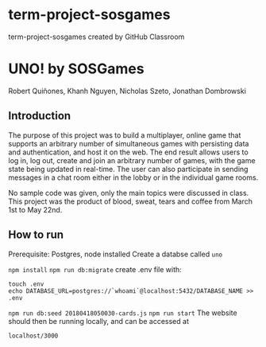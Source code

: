 # term-project-sosgames

term-project-sosgames created by GitHub Classroom

# UNO! by SOSGames

Robert Quiñones, Khanh Nguyen, Nicholas Szeto, Jonathan Dombrowski
 
 
## Introduction

The purpose of this project was to build a multiplayer, online game that supports an arbitrary number of simultaneous games with persisting data and authentication, and host it on the web. The end result allows users to log in, log out, create and join an arbitrary number of games, with the game state being updated in real-time. The user can also participate in sending messages in a chat room either in the lobby or in the individual game rooms. 

No sample code was given, only the main topics were discussed in class. This project was the product of blood, sweat, tears and coffee from March 1st to May 22nd. 

## How to run

Prerequisite: Postgres, node installed
Create a databse called `uno`

`npm install`
`npm run db:migrate`
create .env file with:

    touch .env
    echo DATABASE_URL=postgres://`whoami`@localhost:5432/DATABASE_NAME >> .env

`npm run db:seed 20180418050030-cards.js`
`npm run start`
The website should then be running locally, and can be accessed at 

`localhost/3000`
